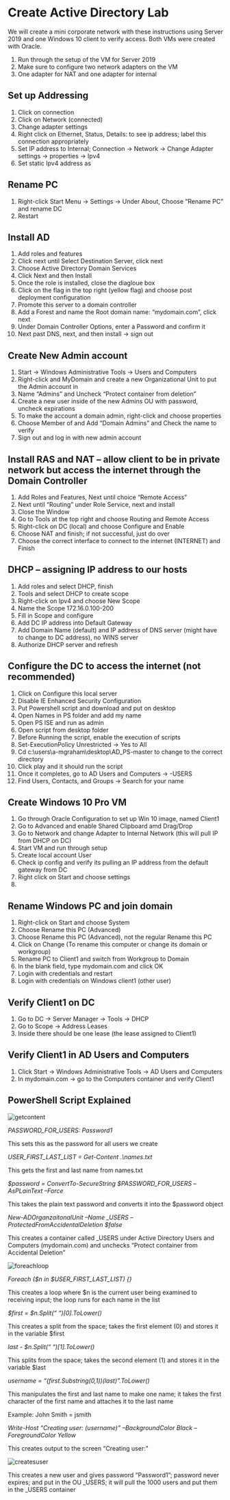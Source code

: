 # Create Active Directory Lab
We will create a mini corporate network with these instructions using Server 2019 and one Windows 10 client to verify access. Both VMs were created with Oracle. 

1)	Run through the setup of the VM for Server 2019
2)	Make sure to configure two network adapters on the VM
3)	One adapter for NAT and one adapter for internal

## Set up Addressing

1)	Click on connection
2)	Click on Network (connected)
3)	Change adapter settings
4)	Right click on Ethernet, Status, Details: to see ip address; label this connection appropriately
5)	Set IP address to Internal; Connection -> Network -> Change Adapter settings -> properties -> Ipv4 
6)	Set static Ipv4 address as 

## Rename PC

1)	Right-click Start Menu -> Settings -> Under About, Choose “Rename PC” and rename DC
2)	Restart

## Install AD

1)	Add roles and features
2)	Click next until Select Destination Server, click next
3)	Choose Active Directory Domain Services
4)	Click Next and then Install
5)	Once the role is installed, close the diagloue box 
6)	Click on the flag in the top right (yellow flag) and choose post deployment configuration
7)	Promote this server to a domain controller
8)	Add a Forest and name the Root domain name: “mydomain.com”, click next
9)	Under Domain Controller Options, enter a Password and confirm it
10)	Next past DNS, next, and then install -> sign out

## Create New Admin account 

1)	Start -> Windows Administrative Tools -> Users and Computers 
2)	Right-click and MyDomain and create a new Organizational Unit to put the Admin account in
3)	Name “Admins” and Uncheck “Protect container from deletion”
4)	Create a new user inside of the new Admins OU with password, uncheck expirations
5)	To make the account a domain admin, right-click and choose properties
6)	Choose Member of and Add  “Domain Admins” and Check the name to verify
7)	Sign out and log in with new admin account

## Install RAS and NAT – allow client to be in private network but access the internet through the Domain Controller

1)	Add Roles and Features, Next until choice “Remote Access”
2)	Next until “Routing” under Role Service, next and install
3)	Close the Window
4)	Go to Tools at the top right and choose Routing and Remote Access
5)	Right-click on DC (local) and choose Configure and Enable
6)	Choose NAT and finish; if not successful, just do over
7)	Choose the correct interface to connect to the internet (INTERNET) and Finish

## DHCP – assigning IP address to our hosts

1)	Add roles and select DHCP, finish
2)	Tools and select DHCP to create scope
3)	Right-click on Ipv4 and choose New Scope
4)	Name the Scope 172.16.0.100-200
5)	Fill in Scope and configure
6)	Add DC IP address into Default Gateway
7)	Add Domain Name (default) and IP address of DNS server (might have to change to DC address), no WINS server
8)	Authorize DHCP server and refresh

## Configure the DC to access the internet (not recommended)

1)	Click on Configure this local server
2)	Disable IE Enhanced Security Configuration
3)	Put Powershell  script and download and put on desktop
4)	Open Names in PS folder and add my name
5)	Open PS ISE and run as admin
6)	Open script from desktop folder
7)	Before Running the script, enable the execution of scripts 
8)	Set-ExecutionPolicy Unrestricted -> Yes to All
9)	Cd c:\users\a-mgraham\desktop\AD_PS-master to change to the correct directory
10)	Click play and it should run the script
11)	Once it completes, go to AD Users and Computers -> -USERS
12)	Find Users, Contacts, and Groups -> Search for your name

## Create Windows 10 Pro VM

1)	Go through Oracle Configuration to set up Win 10 image, named Client1
2)	Go to Advanced and enable Shared Clipboard amd Drag/Drop
3)	Go to Network and change Adapter to Internal Network (this will pull IP from DHCP on DC)
4)	Start VM and run through setup
5)	Create local account User
6)	Check ip config and verify its pulling an IP address from the default gateway from DC
7)	Right click on Start and choose settings
8)	
## Rename Windows PC and join domain

1)	Right-click on Start and choose System
2)	Choose Rename this PC (Advanced)
3)	Choose Rename this PC (Advanced), not the regular Rename this PC
4)	Click on Change (To rename this computer or change its domain or workgroup)
5)	Rename PC to Client1 and switch from Workgroup to Domain
6)	In the blank field, type mydomain.com and click OK
7)	Login with credentials and restart
8)	Login with credentials on Windows client1 (other user)

## Verify Client1 on DC

1)	Go to DC ->  Server Manager -> Tools -> DHCP
2)	Go to Scope -> Address Leases 
3)	Inside there should be one lease (the lease assigned to Client1)
## Verify Client1 in AD Users and Computers

1)	Click Start -> Windows Administrative Tools -> AD Users and Computers
2)	In mydomain.com -> go to the Computers container and verify Client1

## PowerShell  Script Explained

 
![getcontent](https://github.com/GSecAwareness/CreateActiveDirectoryLab/blob/main/Get-content%20from%20Names%20text%20file.PNG)

*PASSWORD_FOR_USERS: Password1* 		

This sets this as the password for all users we create

*USER_FIRST_LAST_LIST =  Get-Content .\names.txt*

This gets the first and last name from names.txt

*$password = ConvertTo-SecureString $PASSWORD_FOR_USERS –AsPLainText –Force*	

This takes the plain text password and converts it into the $password object

*New-ADOrganzaitonalUnit –Name _USERS –ProtectedFromAccidentalDeletion $false* 	

This creates a container called _USERS under Active Directory Users and Computers (mydomain.com) 	and unchecks “Protect container from Accidental Deletion”

![foreachloop](https://github.com/GSecAwareness/CreateActiveDirectoryLab/blob/main/for%20each%20loop.PNG)
   
*Foreach ($n in $USER_FIRST_LAST_LIST) {}*	

This creates a loop where $n is the current user being examined to receiving input; the loop runs for each name in the list 

*$first = $n.Split(“ “)[0].ToLower()* 	

This creates a split from the space; takes the first element (0) and stores it in the variable $first

*last - $n.Split(“ “)[1].ToLower()*

This splits from the space; takes the second element (1) and stores it in the variable $last

*username = “$($first.Substring(0,1))$($last)”.ToLower()*

This manipulates the first and last name to make one name; it takes the first character of the first name and attaches it to the last name 

Example: John Smith = jsmith

*Write-Host “Creating user: $($username)” –BackgroundColor Black –ForegroundColor Yellow*

This creates output to the screen “Creating user:" 
 
![createsuser](https://github.com/GSecAwareness/CreateActiveDirectoryLab/blob/main/Creates%20new%20user%20in%20AD.PNG)

This creates a new user and gives password “Password1”; password never expires; and put in the OU _USERS; it will pull the 1000 users and put them in the _USERS container

